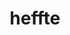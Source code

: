 ---
title: "heffte"
layout: cache
categories: [package, v0.22.0]
meta: {"versions": ["2.4.0"], "compilers": ["cce@=15.0.1", "gcc@=10.3.0", "gcc@=11.4.0", "gcc@=9.4.0", "oneapi@=2024.0.0"], "oss": ["rhel8", "sle_hpc15", "ubuntu20.04", "ubuntu22.04"], "platforms": ["linux"], "targets": ["neoverse_v1", "neoverse_v2", "ppc64le", "x86_64_v3", "x86_64_v4", "zen4"], "stacks": ["e4s", "e4s-cray-rhel", "e4s-cray-sles", "e4s-neoverse-v2", "e4s-neoverse_v1", "e4s-oneapi", "e4s-power", "e4s-rocm-external", "root"], "num_specs": 17, "num_specs_by_stack": {"e4s-cray-rhel": 1, "root": 17, "e4s-cray-sles": 1, "e4s-power": 2, "e4s-neoverse_v1": 4, "e4s-neoverse-v2": 4, "e4s-rocm-external": 2, "e4s": 1, "e4s-oneapi": 2}}
spec_details: [{"hash": "h6bsh7jasb33mjqno6je5meug3bccczn", "compiler": "cce@=15.0.1", "versions": ["2.4.0"], "os": "rhel8", "platform": "linux", "target": "zen4", "variants": ["build_system=cmake", "build_type=Release", "~cuda", "+fftw", "~fortran", "generator=make", "~ipo", "~magma", "~mkl", "~python", "~rocm", "+shared"], "stacks": ["e4s-cray-rhel", "root"], "size": "-", "tarball": "https://binaries.spack.io/v0.22.0/build_cache/linux-rhel8-zen4/cce-15.0.1/heffte-2.4.0/linux-rhel8-zen4-cce-15.0.1-heffte-2.4.0-h6bsh7jasb33mjqno6je5meug3bccczn.spack"}, {"hash": "7yuhfbkknihlb3j3jnabqlcpvx4bflkg", "compiler": "gcc@=10.3.0", "versions": ["2.4.0"], "os": "sle_hpc15", "platform": "linux", "target": "x86_64_v4", "variants": ["build_system=cmake", "build_type=Release", "~cuda", "+fftw", "~fortran", "generator=make", "~ipo", "~magma", "~mkl", "~python", "~rocm", "+shared"], "stacks": ["e4s-cray-sles", "root"], "size": "-", "tarball": "https://binaries.spack.io/v0.22.0/build_cache/linux-sle_hpc15-x86_64_v4/gcc-10.3.0/heffte-2.4.0/linux-sle_hpc15-x86_64_v4-gcc-10.3.0-heffte-2.4.0-7yuhfbkknihlb3j3jnabqlcpvx4bflkg.spack"}, {"hash": "762abonsbj5fmxhstlb4xl7n3zmgiawj", "compiler": "gcc@=9.4.0", "versions": ["2.4.0"], "os": "ubuntu20.04", "platform": "linux", "target": "ppc64le", "variants": ["build_system=cmake", "build_type=Release", "+cuda", "cuda_arch=70", "~fftw", "~fortran", "generator=make", "~ipo", "~magma", "~mkl", "~python", "~rocm", "+shared"], "stacks": ["root", "e4s-power"], "size": "-", "tarball": "https://binaries.spack.io/v0.22.0/build_cache/linux-ubuntu20.04-ppc64le/gcc-9.4.0/heffte-2.4.0/linux-ubuntu20.04-ppc64le-gcc-9.4.0-heffte-2.4.0-762abonsbj5fmxhstlb4xl7n3zmgiawj.spack"}, {"hash": "2hskdvgrsvwfp4gsedncxtx4kd4lg7jt", "compiler": "gcc@=9.4.0", "versions": ["2.4.0"], "os": "ubuntu20.04", "platform": "linux", "target": "ppc64le", "variants": ["build_system=cmake", "build_type=Release", "~cuda", "+fftw", "~fortran", "generator=make", "~ipo", "~magma", "~mkl", "~python", "~rocm", "+shared"], "stacks": ["root", "e4s-power"], "size": "-", "tarball": "https://binaries.spack.io/v0.22.0/build_cache/linux-ubuntu20.04-ppc64le/gcc-9.4.0/heffte-2.4.0/linux-ubuntu20.04-ppc64le-gcc-9.4.0-heffte-2.4.0-2hskdvgrsvwfp4gsedncxtx4kd4lg7jt.spack"}, {"hash": "e6p4hllzbzkjn2olpwzlvwpgyemj4mdt", "compiler": "gcc@=11.4.0", "versions": ["2.4.0"], "os": "ubuntu22.04", "platform": "linux", "target": "neoverse_v1", "variants": ["build_system=cmake", "build_type=Release", "+cuda", "cuda_arch=90", "~fftw", "~fortran", "generator=make", "~ipo", "~magma", "~mkl", "~python", "~rocm", "+shared"], "stacks": ["root", "e4s-neoverse_v1"], "size": "-", "tarball": "https://binaries.spack.io/v0.22.0/build_cache/linux-ubuntu22.04-neoverse_v1/gcc-11.4.0/heffte-2.4.0/linux-ubuntu22.04-neoverse_v1-gcc-11.4.0-heffte-2.4.0-e6p4hllzbzkjn2olpwzlvwpgyemj4mdt.spack"}, {"hash": "25xjiyzwvdyr4qjglbfeby5jou6seg2l", "compiler": "gcc@=11.4.0", "versions": ["2.4.0"], "os": "ubuntu22.04", "platform": "linux", "target": "neoverse_v1", "variants": ["build_system=cmake", "build_type=Release", "+cuda", "cuda_arch=75", "~fftw", "~fortran", "generator=make", "~ipo", "~magma", "~mkl", "~python", "~rocm", "+shared"], "stacks": ["root", "e4s-neoverse_v1"], "size": "-", "tarball": "https://binaries.spack.io/v0.22.0/build_cache/linux-ubuntu22.04-neoverse_v1/gcc-11.4.0/heffte-2.4.0/linux-ubuntu22.04-neoverse_v1-gcc-11.4.0-heffte-2.4.0-25xjiyzwvdyr4qjglbfeby5jou6seg2l.spack"}, {"hash": "446n3uzjlhotla7swz76pucx3n75ieii", "compiler": "gcc@=11.4.0", "versions": ["2.4.0"], "os": "ubuntu22.04", "platform": "linux", "target": "neoverse_v1", "variants": ["build_system=cmake", "build_type=Release", "~cuda", "+fftw", "~fortran", "generator=make", "~ipo", "~magma", "~mkl", "~python", "~rocm", "+shared"], "stacks": ["root", "e4s-neoverse_v1"], "size": "-", "tarball": "https://binaries.spack.io/v0.22.0/build_cache/linux-ubuntu22.04-neoverse_v1/gcc-11.4.0/heffte-2.4.0/linux-ubuntu22.04-neoverse_v1-gcc-11.4.0-heffte-2.4.0-446n3uzjlhotla7swz76pucx3n75ieii.spack"}, {"hash": "6okxozlgyhbu7qrl7hin5ijnhewipptr", "compiler": "gcc@=11.4.0", "versions": ["2.4.0"], "os": "ubuntu22.04", "platform": "linux", "target": "neoverse_v1", "variants": ["build_system=cmake", "build_type=Release", "+cuda", "cuda_arch=80", "~fftw", "~fortran", "generator=make", "~ipo", "~magma", "~mkl", "~python", "~rocm", "+shared"], "stacks": ["root", "e4s-neoverse_v1"], "size": "-", "tarball": "https://binaries.spack.io/v0.22.0/build_cache/linux-ubuntu22.04-neoverse_v1/gcc-11.4.0/heffte-2.4.0/linux-ubuntu22.04-neoverse_v1-gcc-11.4.0-heffte-2.4.0-6okxozlgyhbu7qrl7hin5ijnhewipptr.spack"}, {"hash": "a6vapg45voep5uft3efebhu3mggio3m7", "compiler": "gcc@=11.4.0", "versions": ["2.4.0"], "os": "ubuntu22.04", "platform": "linux", "target": "neoverse_v2", "variants": ["build_system=cmake", "build_type=Release", "+cuda", "cuda_arch=75", "~fftw", "~fortran", "generator=make", "~ipo", "~magma", "~mkl", "~python", "~rocm", "+shared"], "stacks": ["root", "e4s-neoverse-v2"], "size": "-", "tarball": "https://binaries.spack.io/v0.22.0/build_cache/linux-ubuntu22.04-neoverse_v2/gcc-11.4.0/heffte-2.4.0/linux-ubuntu22.04-neoverse_v2-gcc-11.4.0-heffte-2.4.0-a6vapg45voep5uft3efebhu3mggio3m7.spack"}, {"hash": "imo55aftot6yjvs2kao5h4dleskdjuyx", "compiler": "gcc@=11.4.0", "versions": ["2.4.0"], "os": "ubuntu22.04", "platform": "linux", "target": "neoverse_v2", "variants": ["build_system=cmake", "build_type=Release", "~cuda", "+fftw", "~fortran", "generator=make", "~ipo", "~magma", "~mkl", "~python", "~rocm", "+shared"], "stacks": ["root", "e4s-neoverse-v2"], "size": "-", "tarball": "https://binaries.spack.io/v0.22.0/build_cache/linux-ubuntu22.04-neoverse_v2/gcc-11.4.0/heffte-2.4.0/linux-ubuntu22.04-neoverse_v2-gcc-11.4.0-heffte-2.4.0-imo55aftot6yjvs2kao5h4dleskdjuyx.spack"}, {"hash": "6ccepphsj7hg2hdekvul2rtvdx7oy4zm", "compiler": "gcc@=11.4.0", "versions": ["2.4.0"], "os": "ubuntu22.04", "platform": "linux", "target": "neoverse_v2", "variants": ["build_system=cmake", "build_type=Release", "+cuda", "cuda_arch=80", "~fftw", "~fortran", "generator=make", "~ipo", "~magma", "~mkl", "~python", "~rocm", "+shared"], "stacks": ["root", "e4s-neoverse-v2"], "size": "-", "tarball": "https://binaries.spack.io/v0.22.0/build_cache/linux-ubuntu22.04-neoverse_v2/gcc-11.4.0/heffte-2.4.0/linux-ubuntu22.04-neoverse_v2-gcc-11.4.0-heffte-2.4.0-6ccepphsj7hg2hdekvul2rtvdx7oy4zm.spack"}, {"hash": "iiahpzultshlw4pysxnowceyp5prih65", "compiler": "gcc@=11.4.0", "versions": ["2.4.0"], "os": "ubuntu22.04", "platform": "linux", "target": "neoverse_v2", "variants": ["build_system=cmake", "build_type=Release", "+cuda", "cuda_arch=90", "~fftw", "~fortran", "generator=make", "~ipo", "~magma", "~mkl", "~python", "~rocm", "+shared"], "stacks": ["root", "e4s-neoverse-v2"], "size": "-", "tarball": "https://binaries.spack.io/v0.22.0/build_cache/linux-ubuntu22.04-neoverse_v2/gcc-11.4.0/heffte-2.4.0/linux-ubuntu22.04-neoverse_v2-gcc-11.4.0-heffte-2.4.0-iiahpzultshlw4pysxnowceyp5prih65.spack"}, {"hash": "rgdw5aocv5re3lxmphqc6bfqnyuseswv", "compiler": "gcc@=11.4.0", "versions": ["2.4.0"], "os": "ubuntu22.04", "platform": "linux", "target": "x86_64_v3", "variants": ["amdgpu_target=gfx90a", "build_system=cmake", "build_type=Release", "~cuda", "~fftw", "~fortran", "generator=make", "~ipo", "~magma", "~mkl", "~python", "+rocm", "+shared"], "stacks": ["e4s-rocm-external", "root"], "size": "-", "tarball": "https://binaries.spack.io/v0.22.0/build_cache/linux-ubuntu22.04-x86_64_v3/gcc-11.4.0/heffte-2.4.0/linux-ubuntu22.04-x86_64_v3-gcc-11.4.0-heffte-2.4.0-rgdw5aocv5re3lxmphqc6bfqnyuseswv.spack"}, {"hash": "hku3tssiaeqwhkcc4dt42dh6hqqsutoo", "compiler": "gcc@=11.4.0", "versions": ["2.4.0"], "os": "ubuntu22.04", "platform": "linux", "target": "x86_64_v3", "variants": ["build_system=cmake", "build_type=Release", "~cuda", "+fftw", "~fortran", "generator=make", "~ipo", "~magma", "~mkl", "~python", "~rocm", "+shared"], "stacks": ["root", "e4s"], "size": "-", "tarball": "https://binaries.spack.io/v0.22.0/build_cache/linux-ubuntu22.04-x86_64_v3/gcc-11.4.0/heffte-2.4.0/linux-ubuntu22.04-x86_64_v3-gcc-11.4.0-heffte-2.4.0-hku3tssiaeqwhkcc4dt42dh6hqqsutoo.spack"}, {"hash": "glpyftwq6imrdagxnd3nkghvhwij3nyn", "compiler": "gcc@=11.4.0", "versions": ["2.4.0"], "os": "ubuntu22.04", "platform": "linux", "target": "x86_64_v3", "variants": ["amdgpu_target=gfx908", "build_system=cmake", "build_type=Release", "~cuda", "~fftw", "~fortran", "generator=make", "~ipo", "~magma", "~mkl", "~python", "+rocm", "+shared"], "stacks": ["e4s-rocm-external", "root"], "size": "-", "tarball": "https://binaries.spack.io/v0.22.0/build_cache/linux-ubuntu22.04-x86_64_v3/gcc-11.4.0/heffte-2.4.0/linux-ubuntu22.04-x86_64_v3-gcc-11.4.0-heffte-2.4.0-glpyftwq6imrdagxnd3nkghvhwij3nyn.spack"}, {"hash": "d7zkw4ystzgzbndsh65b6wybbtehc6ts", "compiler": "oneapi@=2024.0.0", "versions": ["2.4.0"], "os": "ubuntu22.04", "platform": "linux", "target": "x86_64_v3", "variants": ["build_system=cmake", "build_type=Release", "~cuda", "~fftw", "~fortran", "generator=make", "~ipo", "~magma", "~mkl", "~python", "~rocm", "+shared", "+sycl"], "stacks": ["e4s-oneapi", "root"], "size": "-", "tarball": "https://binaries.spack.io/v0.22.0/build_cache/linux-ubuntu22.04-x86_64_v3/oneapi-2024.0.0/heffte-2.4.0/linux-ubuntu22.04-x86_64_v3-oneapi-2024.0.0-heffte-2.4.0-d7zkw4ystzgzbndsh65b6wybbtehc6ts.spack"}, {"hash": "zi3v3jai67ici7uobrpewxmt4uz62nya", "compiler": "oneapi@=2024.0.0", "versions": ["2.4.0"], "os": "ubuntu22.04", "platform": "linux", "target": "x86_64_v3", "variants": ["build_system=cmake", "build_type=Release", "~cuda", "+fftw", "~fortran", "generator=make", "~ipo", "~magma", "~mkl", "~python", "~rocm", "+shared", "~sycl"], "stacks": ["e4s-oneapi", "root"], "size": "-", "tarball": "https://binaries.spack.io/v0.22.0/build_cache/linux-ubuntu22.04-x86_64_v3/oneapi-2024.0.0/heffte-2.4.0/linux-ubuntu22.04-x86_64_v3-oneapi-2024.0.0-heffte-2.4.0-zi3v3jai67ici7uobrpewxmt4uz62nya.spack"}]
---